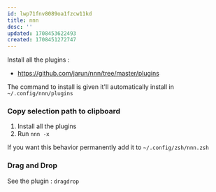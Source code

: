 ```yaml
---
id: lwp71fnv8089oa1fzcw11kd
title: nnn
desc: ''
updated: 1708453622493
created: 1708451272747
---
```


Install all the plugins :
- https://github.com/jarun/nnn/tree/master/plugins

The command to install is given it'll automatically install in `~/.config/nnn/plugins`

### Copy selection path to clipboard

1. Install all the plugins
2. Run `nnn -x` 

If you want this behavior permanently add it to `~/.config/zsh/nnn.zsh`

### Drag and Drop

See the plugin : `dragdrop`



